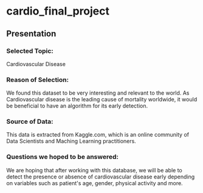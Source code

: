# cardio_final_project


## Presentation

### Selected Topic: 
Cardiovascular Disease

### Reason of Selection: 
We found this dataset to be very interesting and relevant to the world. As Cardiovascular disease is the leading cause of mortality worldwide, it would be beneficial to have an algorithm for its early detection.

### Source of Data:
This data is extracted from Kaggle.com, which is an online community of Data Scientists and Maching Learning practitioners.

### Questions we hoped to be answered:
We are hoping that after working with this database, we will be able to detect the presence or absence of cardiovascular disease early depending on variables such as patient's age, gender, physical activity and more.
